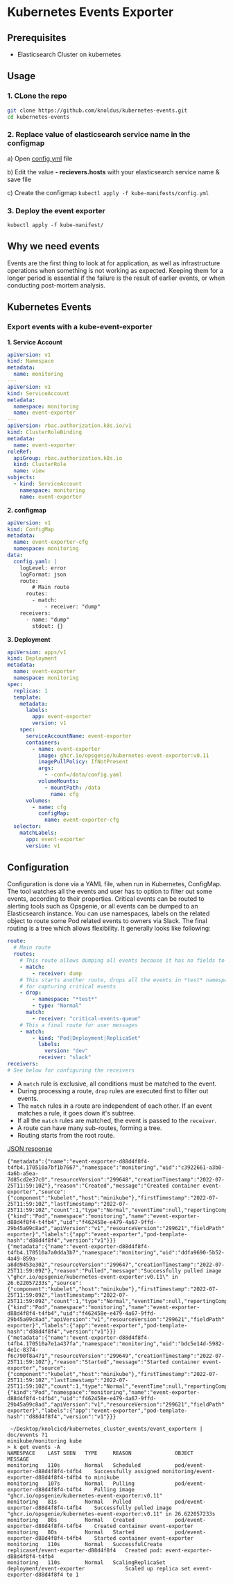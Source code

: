 # Kubernetes Events Exporter

## Prerequisites

* Elasticsearch Cluster on kubernetes

## Usage

### 1. CLone the repo

```bash
git clone https://github.com/knoldus/kubernetes-events.git
cd kubernetes-events
```

### 2. Replace value of elasticsearch service name in the configmap

a) Open [config.yml](./kube-manifest/config.yml) file

b) Edit the value **- recievers.hosts** with your elasticsearch service name & save file

c) Create the configmap `kubectl apply -f kube-manifests/config.yml`

### 3. Deploy the event exporter

```
kubectl apply -f kube-manifest/
```

## Why we need events

Events are the first thing to look at for application, as well as infrastructure operations when something is not working as expected. Keeping them for a longer period is essential if the failure is the result of earlier events, or when conducting post-mortem analysis.

## Kubernetes Events

### **Export events with a kube-event-exporter**

**1. Service Account**

```yaml
apiVersion: v1
kind: Namespace
metadata:
  name: monitoring
---
apiVersion: v1
kind: ServiceAccount
metadata:
  namespace: monitoring
  name: event-exporter
---
apiVersion: rbac.authorization.k8s.io/v1
kind: ClusterRoleBinding
metadata:
  name: event-exporter
roleRef:
  apiGroup: rbac.authorization.k8s.io
  kind: ClusterRole
  name: view
subjects:
  - kind: ServiceAccount
    namespace: monitoring
    name: event-exporter
```

**2. configmap**

```yaml
apiVersion: v1
kind: ConfigMap
metadata:
  name: event-exporter-cfg
  namespace: monitoring
data:
  config.yaml: |
    logLevel: error
    logFormat: json
    route:
        # Main route
      routes:
        - match:
            - receiver: "dump"
    receivers:
      - name: "dump"
        stdout: {}
```

**3. Deployment**

```yaml
apiVersion: apps/v1
kind: Deployment
metadata:
  name: event-exporter
  namespace: monitoring
spec:
  replicas: 1
  template:
    metadata:
      labels:
        app: event-exporter
        version: v1
    spec:
      serviceAccountName: event-exporter
      containers:
        - name: event-exporter
          image: ghcr.io/opsgenie/kubernetes-event-exporter:v0.11
          imagePullPolicy: IfNotPresent
          args:
            - -conf=/data/config.yaml
          volumeMounts:
            - mountPath: /data
              name: cfg
      volumes:
        - name: cfg
          configMap:
            name: event-exporter-cfg
  selector:
    matchLabels:
      app: event-exporter
      version: v1
```


## Configuration

Configuration is done via a YAML file, when run in Kubernetes, ConfigMap. The tool watches all the events and
user has to option to filter out some events, according to their properties. Critical events can be routed to alerting
tools such as Opsgenie, or all events can be dumped to an Elasticsearch instance. You can use namespaces, labels on the
related object to route some Pod related events to owners via Slack. The final routing is a tree which allows
flexibility. It generally looks like following:

```yaml
route:
  # Main route
  routes:
    # This route allows dumping all events because it has no fields to match and no drop rules.
    - match:
        - receiver: dump
    # This starts another route, drops all the events in *test* namespaces and Normal events
    # for capturing critical events
    - drop:
        - namespace: "*test*"
        - type: "Normal"
      match:
        - receiver: "critical-events-queue"
    # This a final route for user messages
    - match:
        - kind: "Pod|Deployment|ReplicaSet"
          labels:
            version: "dev"
          receiver: "slack"
receivers:
# See below for configuring the receivers
```

* A `match` rule is exclusive, all conditions must be matched to the event.
* During processing a route, `drop` rules are executed first to filter out events.
* The `match` rules in a route are independent of each other. If an event matches a rule, it goes down it's subtree.
* If all the `match` rules are matched, the event is passed to the `receiver`.
* A route can have many sub-routes, forming a tree.
* Routing starts from the root route.



[JSON response](./events.json)

```
{"metadata":{"name":"event-exporter-d88d4f8f4-t4fb4.170510a7bf1b7667","namespace":"monitoring","uid":"c3922661-a3b0-4a6b-a5ea-7d85cd2e37c0","resourceVersion":"299648","creationTimestamp":"2022-07-25T11:59:10Z"},"reason":"Created","message":"Created container event-exporter","source":{"component":"kubelet","host":"minikube"},"firstTimestamp":"2022-07-25T11:59:10Z","lastTimestamp":"2022-07-25T11:59:10Z","count":1,"type":"Normal","eventTime":null,"reportingComponent":"","reportingInstance":"","involvedObject":{"kind":"Pod","namespace":"monitoring","name":"event-exporter-d88d4f8f4-t4fb4","uid":"f462458e-e479-4a67-9ffd-29b45a99c8ad","apiVersion":"v1","resourceVersion":"299621","fieldPath":"spec.containers{event-exporter}","labels":{"app":"event-exporter","pod-template-hash":"d88d4f8f4","version":"v1"}}}
{"metadata":{"name":"event-exporter-d88d4f8f4-t4fb4.170510a7a0dda3b7","namespace":"monitoring","uid":"ddfa9690-5b52-4a49-859a-a8dd9453e302","resourceVersion":"299647","creationTimestamp":"2022-07-25T11:59:09Z"},"reason":"Pulled","message":"Successfully pulled image \"ghcr.io/opsgenie/kubernetes-event-exporter:v0.11\" in 26.622057233s","source":{"component":"kubelet","host":"minikube"},"firstTimestamp":"2022-07-25T11:59:09Z","lastTimestamp":"2022-07-25T11:59:09Z","count":1,"type":"Normal","eventTime":null,"reportingComponent":"","reportingInstance":"","involvedObject":{"kind":"Pod","namespace":"monitoring","name":"event-exporter-d88d4f8f4-t4fb4","uid":"f462458e-e479-4a67-9ffd-29b45a99c8ad","apiVersion":"v1","resourceVersion":"299621","fieldPath":"spec.containers{event-exporter}","labels":{"app":"event-exporter","pod-template-hash":"d88d4f8f4","version":"v1"}}}
{"metadata":{"name":"event-exporter-d88d4f8f4-t4fb4.170510a7e1a437fa","namespace":"monitoring","uid":"bdc5e14d-5982-4e1c-8374-f6c790f8a471","resourceVersion":"299649","creationTimestamp":"2022-07-25T11:59:10Z"},"reason":"Started","message":"Started container event-exporter","source":{"component":"kubelet","host":"minikube"},"firstTimestamp":"2022-07-25T11:59:10Z","lastTimestamp":"2022-07-25T11:59:10Z","count":1,"type":"Normal","eventTime":null,"reportingComponent":"","reportingInstance":"","involvedObject":{"kind":"Pod","namespace":"monitoring","name":"event-exporter-d88d4f8f4-t4fb4","uid":"f462458e-e479-4a67-9ffd-29b45a99c8ad","apiVersion":"v1","resourceVersion":"299621","fieldPath":"spec.containers{event-exporter}","labels":{"app":"event-exporter","pod-template-hash":"d88d4f8f4","version":"v1"}}}

 ~/Desktop/knolcicd/kubernetes_cluster_events/event_exportern | doc/events ?1                                                                  minikube/monitoring kube 
> k get events -A
NAMESPACE    LAST SEEN   TYPE     REASON              OBJECT                                MESSAGE
monitoring   110s        Normal   Scheduled           pod/event-exporter-d88d4f8f4-t4fb4    Successfully assigned monitoring/event-exporter-d88d4f8f4-t4fb4 to minikube
monitoring   107s        Normal   Pulling             pod/event-exporter-d88d4f8f4-t4fb4    Pulling image "ghcr.io/opsgenie/kubernetes-event-exporter:v0.11"
monitoring   81s         Normal   Pulled              pod/event-exporter-d88d4f8f4-t4fb4    Successfully pulled image "ghcr.io/opsgenie/kubernetes-event-exporter:v0.11" in 26.622057233s
monitoring   80s         Normal   Created             pod/event-exporter-d88d4f8f4-t4fb4    Created container event-exporter
monitoring   80s         Normal   Started             pod/event-exporter-d88d4f8f4-t4fb4    Started container event-exporter
monitoring   110s        Normal   SuccessfulCreate    replicaset/event-exporter-d88d4f8f4   Created pod: event-exporter-d88d4f8f4-t4fb4
monitoring   110s        Normal   ScalingReplicaSet   deployment/event-exporter             Scaled up replica set event-exporter-d88d4f8f4 to 1
```